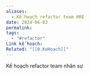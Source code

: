 ```yaml
---
aliases:
  - Kế hoạch refactor team HRE
date: 2024-06-03
permalink: 
tags:
  - "#refactor"
Link kế hoạch: 
Related: "[[0.KeHoach]]"
---
```

Kế hoạch refactor team nhân sự